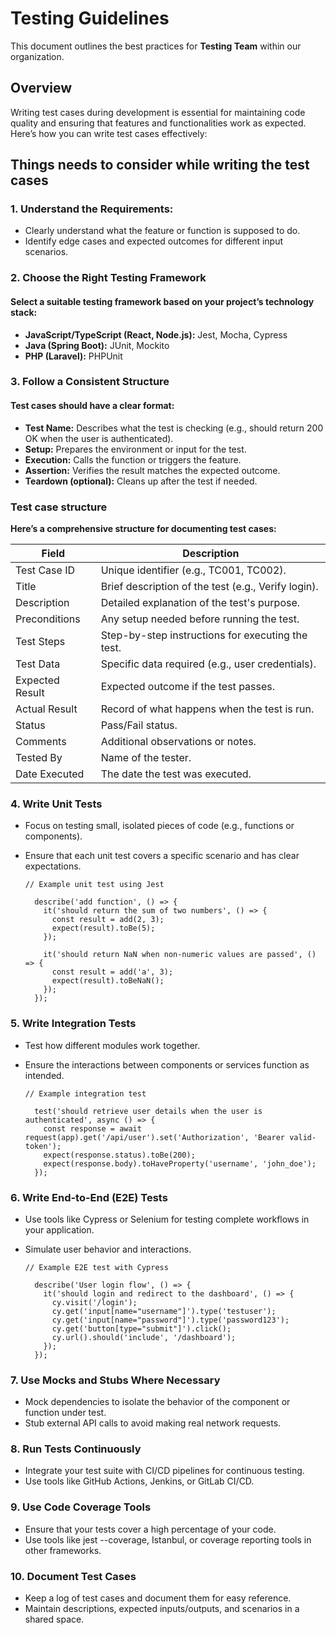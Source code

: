 # Testing Guidelines
This document outlines the best practices for **Testing Team** within our organization.

## Overview
Writing test cases during development is essential for maintaining code quality and ensuring that features and functionalities work as expected. Here’s how you can write test cases effectively:

## Things needs to consider while writing the test cases
### 1. Understand the Requirements:
  - Clearly understand what the feature or function is supposed to do. 
  - Identify edge cases and expected outcomes for different input scenarios. 

### 2. Choose the Right Testing Framework
 #### Select a suitable testing framework based on your project’s technology stack: 
- **JavaScript/TypeScript (React, Node.js):** Jest, Mocha, Cypress 
- **Java (Spring Boot):** JUnit, Mockito 
- **PHP (Laravel):** PHPUnit

 ### 3. Follow a Consistent Structure
#### Test cases should have a clear format:
- **Test Name:** Describes what the test is checking (e.g., should return 200 OK when the user is authenticated).
- **Setup:** Prepares the environment or input for the test.
- **Execution:** Calls the function or triggers the feature.
- **Assertion:** Verifies the result matches the expected outcome.
- **Teardown (optional):** Cleans up after the test if needed.

### Test case structure
**Here’s a comprehensive structure for documenting test cases:**

| Field  | Description |
| ------------- | ------------- |
| Test Case ID  | Unique identifier (e.g., TC001, TC002).  |
| Title  | Brief description of the test (e.g., Verify login).  |
| Description  | Detailed explanation of the test's purpose. |
| Preconditions  | Any setup needed before running the test.  |
| Test Steps  | Step-by-step instructions for executing the test.  |
| Test Data  | Specific data required (e.g., user credentials).  |
| Expected Result  | Expected outcome if the test passes.  |
| Actual Result  | Record of what happens when the test is run.  |
| Status  | Pass/Fail status.  |
| Comments  | Additional observations or notes.  |
| Tested By  | Name of the tester.  |
| Date Executed  | The date the test was executed.  |

###  4. Write Unit Tests
- Focus on testing small, isolated pieces of code (e.g., functions or components).
- Ensure that each unit test covers a specific scenario and has clear expectations.
  
  ```
  // Example unit test using Jest
  
    describe('add function', () => {
      it('should return the sum of two numbers', () => {
        const result = add(2, 3);
        expect(result).toBe(5);
      });
    
      it('should return NaN when non-numeric values are passed', () => {
        const result = add('a', 3);
        expect(result).toBeNaN();
      });
    });

  ```

  
###  5. Write Integration Tests
- Test how different modules work together.
- Ensure the interactions between components or services function as intended.
  
  ```
  // Example integration test
  
    test('should retrieve user details when the user is authenticated', async () => {
      const response = await request(app).get('/api/user').set('Authorization', 'Bearer valid-token');
      expect(response.status).toBe(200);
      expect(response.body).toHaveProperty('username', 'john_doe');
    });

  ```

###  6. Write End-to-End (E2E) Tests
- Use tools like Cypress or Selenium for testing complete workflows in your application.
- Simulate user behavior and interactions.
  
  ```
  // Example E2E test with Cypress
  
    describe('User login flow', () => {
      it('should login and redirect to the dashboard', () => {
        cy.visit('/login');
        cy.get('input[name="username"]').type('testuser');
        cy.get('input[name="password"]').type('password123');
        cy.get('button[type="submit"]').click();
        cy.url().should('include', '/dashboard');
      });
    });
  
  ```

### 7. Use Mocks and Stubs Where Necessary
- Mock dependencies to isolate the behavior of the component or function under test.
- Stub external API calls to avoid making real network requests.

### 8. Run Tests Continuously
- Integrate your test suite with CI/CD pipelines for continuous testing.
- Use tools like GitHub Actions, Jenkins, or GitLab CI/CD.

### 9. Use Code Coverage Tools
- Ensure that your tests cover a high percentage of your code.
- Use tools like jest --coverage, Istanbul, or coverage reporting tools in other frameworks.
### 10. Document Test Cases
- Keep a log of test cases and document them for easy reference.
- Maintain descriptions, expected inputs/outputs, and scenarios in a shared space.



